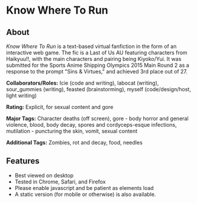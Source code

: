 # Know Where To Run

## About
*Know Where To Run* is a text-based virtual fanfiction in the form of an interactive web game. The fic is a Last of Us AU featuring characters from Haikyuu!!, with the main characters and pairing being Kiyoko/Yui. It was submitted for the Sports Anime Shipping Olympics 2015 Main Round 2 as a response to the prompt "Sins &amp; Virtues," and achieved 3rd place out of 27.

**Collaborators/Roles:** Icie (code and writing), labocat (writing), sour_gummies (writing), feasted (brainstorming), myself (code/design/host, light writing)

**Rating:** Explicit, for sexual content and gore

**Major Tags:** Character deaths (off screen), gore - body horror and general violence, blood, body decay, spores and cordyceps-esque infections, mutilation - puncturing the skin, vomit, sexual content

**Additional Tags:** Zombies, rot and decay, food, needles

## Features

- Best viewed on desktop
- Tested in Chrome, Safari, and Firefox
- Please enable javascript and be patient as elements load
- A static version (for mobile or otherwise) is also available.
